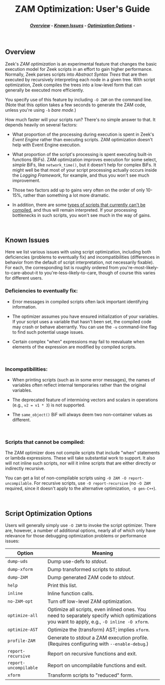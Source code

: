 <h1 align="center">

ZAM Optimization: User's Guide

</h1><h4 align="center">

[_Overview_](#overview) -
[_Known Issues_](#known-issues) -
[_Optimization Options_](#script-optimization-options) -

</h4>


<br>

Overview
--------

Zeek's _ZAM optimization_ is an experimental feature that changes the
basic execution model for Zeek scripts in an effort to gain higher
performance.   Normally, Zeek parses scripts into _Abstract Syntax Trees_
that are then executed by recursively interpreting each node in a given
tree.  With script optimization, Zeek compiles the trees into a low-level
form that can generally be executed more efficiently.

You specify use of this feature by including `-O ZAM` on the command
line.  (Note that this option takes a few seconds to generate the ZAM code, unless you're using `-b` _bare mode_.)

How much faster will your scripts run?  There's no simple answer to that.
It depends heavily on several factors:

* What proportion of the processing during execution is spent in Zeek's
_Event Engine_ rather than executing scripts.  ZAM optimization doesn't
help with Event Engine execution.

* What proportion of the script's processing is spent executing built-in
functions (BiFs).  ZAM optimization improves execution for some select,
_simple_ BiFs, like `network_time()`, but it doesn't help for complex BiFs.
It might well be that most of your script processing actually occurs inside
the _Logging Framework_, for example, and thus you won't see much improvement.

* Those two factors add up to gains very often on the order of only 10-15%,
rather than something a lot more dramatic.

* In addition, there are some
[types of scripts that currently can't be compiled](#Scripts-that-cannot-be-compiled),
and thus will remain interpreted.  If your processing bottlenecks in such
scripts, you won't see much in the way of gains.

<br>

Known Issues
------------

Here we list various issues with using script optimization, including both
deficiencies (problems to eventually fix) and incompatibilities (differences
in behavior from the default of script interpretation, not necessarily
fixable).  For each, the corresponding list is roughly ordered from
you're-most-likely-to-care-about-it to you're-less-likely-to-care, though
of course this varies for different users.
<br>

### Deficiencies to eventually fix:

* Error messages in compiled scripts often lack important identifying
information.

* The optimizer assumes you have ensured initialization of your variables.
If your script uses a variable that hasn't been set, the compiled code may
crash or behave aberrantly. You can use the `-u` command-line flag to find such potential usage issues.

* Certain complex "when" expressions may fail to reevaluate when elements
of the expression are modified by compiled scripts.

<br>

### Incompatibilities:

* When printing scripts (such as in some error messages), the names of
variables often reflect internal temporaries rather than the original
variables.

* The deprecated feature of intermixing vectors and scalars in operations
(e.g., `v2 = v1 * 3`) is not supported.

* The `same_object()` BiF will always deem two non-container values as
different.

<br>

### Scripts that cannot be compiled:

The ZAM optimizer does not compile scripts that include "when" statements or
lambda expressions.  These will take substantial work to support.  It also
will not inline such scripts, nor will it inline scripts that are either
directly or indirectly recursive.

You can get a list of non-compilable scripts using
`-O ZAM -O report-uncompilable`.  For recursive scripts, use
`-O report-recursive` (no `-O ZAM` required, since it doesn't apply to the
alternative optimization, `-O gen-C++`).

<br>


Script Optimization Options
---------------------------

Users will generally simply use `-O ZAM` to invoke the script optimizer.
There are, however, a number of additional options, nearly all of which
only have relevance for those debugging optimization problems or performance
issues:

|Option|Meaning|
|---|---|
|`dump-uds`	|	Dump use-defs to _stdout_.|
|`dump-xform`	|	Dump transformed scripts to _stdout_.|
|`dump-ZAM`	|	Dump generated ZAM code to _stdout_.|
|`help`		|	Print this list.|
|`inline`		|	Inline function calls.|
|`no-ZAM-opt`	|	Turn off low-level ZAM optimization.|
|`optimize-all`	|	Optimize all scripts, even inlined ones. You need to separately specify which optimizations you want to apply, e.g., `-O inline -O xform`.|
|`optimize-AST`	|	Optimize the (transform) AST; implies `xform`.|
|`profile-ZAM`	|	Generate to _stdout_ a ZAM execution profile. (Requires configuring with `--enable-debug`.)|
|`report-recursive`	|	Report on recursive functions and exit.|
|`report-uncompilable`	|	Report on uncompilable functions and exit.|
|`xform`		|	Transform scripts to "reduced" form.|

<br>
<br>

